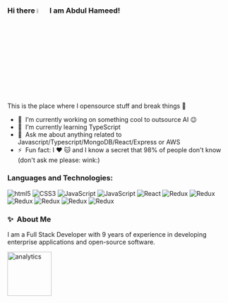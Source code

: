 ### Hi there <img src="https://media.giphy.com/media/hvRJCLFzcasrR4ia7z/giphy.gif" width="5%"> I am Abdul Hameed!

This is the place where I opensource stuff and break things :rofl:

- 🔭 &nbsp;I’m currently working on something cool to outsource AI :wink:
- 🌱 &nbsp;I’m currently learning TypeScript
- 💬 &nbsp;Ask me about anything related to Javascript/Typescript/MongoDB/React/Express or AWS
- ⚡ &nbsp;Fun fact: I :heart: :cat: and I know a secret that 98% of people don't know (don't ask me please: wink:)

### Languages and Technologies:

<div display="flex">
  <img alt="html5" src="https://img.shields.io/badge/-html-E34F26?style=for-the-badge&logo=html5&logoColor=white"/>
  <img alt="CSS3" src="https://img.shields.io/badge/-css-2962FF?style=for-the-badge&logo=css3&logoColor=white"/>
  <img alt="JavaScript" src="https://img.shields.io/badge/-JavaScript-f4f725?style=for-the-badge&logo=JavaScript&logoColor=black"/>
  <img alt="JavaScript" src="https://img.shields.io/badge/-TypeScript-3178c6?style=for-the-badge&logo=TypeScript&logoColor=#3178C6"/>
  <img alt="React" src="https://img.shields.io/badge/-react-282c34?style=for-the-badge&logo=react&logoColor=61dafb"/>
  <img alt="Redux" src="https://img.shields.io/badge/-Meteor-9217d4?style=for-the-badge&logo=meteor&logoColor=#DE4F4F"/>
  <img alt="Redux" src="https://img.shields.io/badge/-Node.js-333333?style=for-the-badge&logo=node.js&logoColor=#339933"/>
  <img alt="Redux" src="https://img.shields.io/badge/-AWS-131A22?style=for-the-badge&logo=Amazon&logoColor=#232F3E"/>
  <img alt="Redux" src="https://img.shields.io/badge/-MongoDB-000000?style=for-the-badge&logo=MongoDB&logoColor=#47A248"/>
  <img alt="Redux" src="https://img.shields.io/badge/-NestJS-e93333?style=for-the-badge&logo=NestJS&logoColor=#e93333"/>
  <img alt="Redux" src="https://img.shields.io/badge/-Linux-772953?style=for-the-badge&logo=Linux&logoColor=#FCC624"/>
</div>

### ✨&nbsp; About Me

I am a Full Stack Developer with 9 years of experience in developing enterprise applications and open-source software.

<img alt='analytics' src='https://profile-counter.glitch.me/raza2022/count.svg' width='100px'>
